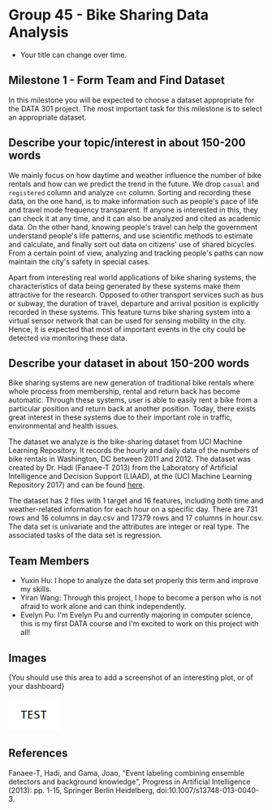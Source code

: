 # Group 45 - Bike Sharing Data Analysis

- Your title can change over time.

## Milestone 1 - Form Team and Find Dataset

In this milestone you will be expected to choose a dataset appropriate for the DATA 301 project. The most important task for this milestone is to select an appropriate dataset.

## Describe your topic/interest in about 150-200 words

We mainly focus on how daytime and weather influence the number of bike rentals and how can we predict the trend in the future. We drop `casual` and `registered` column and analyze `cnt` column. Sorting and recording these data, on the one hand, is to make information such as people's pace of life and travel mode frequency transparent. If anyone is interested in this, they can check it at any time, and it can also be analyzed and cited as academic data. On the other hand, knowing people's travel can help the government understand people's life patterns, and use scientific methods to estimate and calculate, and finally sort out data on citizens' use of shared bicycles. From a certain point of view, analyzing and tracking people's paths can now maintain the city's safety in special cases.

Apart from interesting real world applications of bike sharing systems, the characteristics of data being generated by these systems make them attractive for the research. Opposed to other transport services such as bus or subway, the duration of travel, departure and arrival position is explicitly recorded in these systems. This feature turns bike sharing system into a virtual sensor network that can be used for sensing mobility in the city. Hence, it is expected that most of important events in the city could be detected via monitoring these data.

## Describe your dataset in about 150-200 words

Bike sharing systems are new generation of traditional bike rentals where whole process from membership, rental and return back has become automatic. Through these systems, user is able to easily rent a bike from a particular position and return back at another position. Today, there exists great interest in these systems due to their important role in traffic, environmental and health issues.

The dataset we analyze is the bike-sharing dataset from UCI Machine Learning Repository. It records the hourly and daily data of the numbers of bike rentals in Washington, DC between 2011 and 2012. The dataset was created by Dr. Hadi (Fanaee-T 2013) from the Laboratory of Artificial Intelligence and Decision Support (LIAAD), at the (UCI Machine Learning Repository 2017) and can be found [here](https://archive.ics.uci.edu/ml/datasets/bike+sharing+dataset).

The dataset has 2 files with 1 target and 16 features, including both time and weather-related information for each hour on a specific day. There are 731 rows and 16 columns in day.csv and 17379 rows and 17 columns in hour.csv. The data set is univariate and the attributes are integer or real type. The associated tasks of the data set is regression.

## Team Members

- Yuxin Hu: I hope to analyze the data set properly this term and improve my skills.
- Yiran Wang: Through this project, I hope to become a person who is not afraid to work alone and can think independently.
- Evelyn Pu: I'm Evelyn Pu and currently majoring in computer science, this is my first DATA course and I'm excited to work on this project with all!

## Images

{You should use this area to add a screenshot of an interesting plot, or of your dashboard}

<img src ="images/test.png" width="100px">

## References

Fanaee-T, Hadi, and Gama, Joao, "Event labeling combining ensemble detectors and background knowledge", Progress in Artificial Intelligence (2013): pp. 1-15, Springer Berlin Heidelberg, doi:10.1007/s13748-013-0040-3.